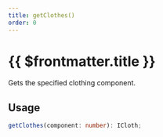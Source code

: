 ```yaml
---
title: getClothes()
order: 0
---
```


# {{ $frontmatter.title }}

Gets the specified clothing component.

## Usage

```ts
getClothes(component: number): ICloth;
```
